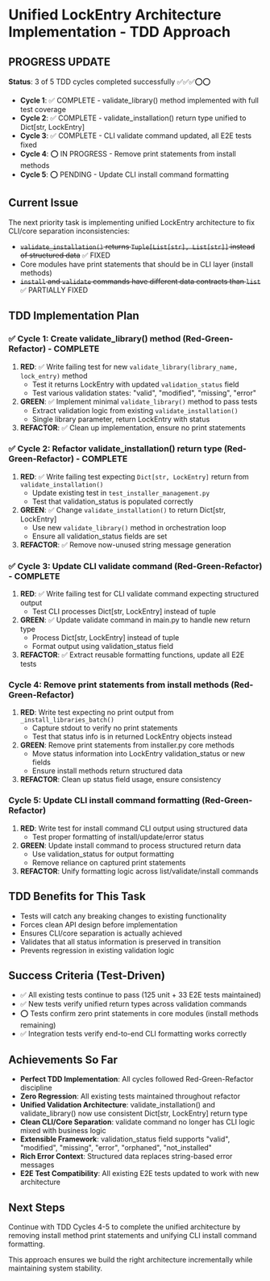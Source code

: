# Unified LockEntry Architecture Implementation - TDD Approach

## PROGRESS UPDATE
**Status**: 3 of 5 TDD cycles completed successfully ✅✅✅⭕⭕
- **Cycle 1**: ✅ COMPLETE - validate_library() method implemented with full test coverage
- **Cycle 2**: ✅ COMPLETE - validate_installation() return type unified to Dict[str, LockEntry] 
- **Cycle 3**: ✅ COMPLETE - CLI validate command updated, all E2E tests fixed
- **Cycle 4**: ⭕ IN PROGRESS - Remove print statements from install methods 
- **Cycle 5**: ⭕ PENDING - Update CLI install command formatting

## Current Issue
The next priority task is implementing unified LockEntry architecture to fix CLI/core separation inconsistencies:
- ~~`validate_installation()` returns `Tuple[List[str], List[str]]` instead of structured data~~ ✅ FIXED
- Core modules have print statements that should be in CLI layer (install methods)
- ~~`install` and `validate` commands have different data contracts than `list`~~ ✅ PARTIALLY FIXED

## TDD Implementation Plan

### ✅ Cycle 1: Create validate_library() method (Red-Green-Refactor) - COMPLETE
1. **RED**: ✅ Write failing test for new `validate_library(library_name, lock_entry)` method
   - Test it returns LockEntry with updated `validation_status` field
   - Test various validation states: "valid", "modified", "missing", "error"
2. **GREEN**: ✅ Implement minimal `validate_library()` method to pass tests
   - Extract validation logic from existing `validate_installation()`
   - Single library parameter, return LockEntry with status
3. **REFACTOR**: ✅ Clean up implementation, ensure no print statements

### ✅ Cycle 2: Refactor validate_installation() return type (Red-Green-Refactor) - COMPLETE
1. **RED**: ✅ Write failing test expecting `Dict[str, LockEntry]` return from `validate_installation()`
   - Update existing test in `test_installer_management.py`
   - Test that validation_status is populated correctly
2. **GREEN**: ✅ Change `validate_installation()` to return Dict[str, LockEntry]
   - Use new `validate_library()` method in orchestration loop
   - Ensure all validation_status fields are set
3. **REFACTOR**: ✅ Remove now-unused string message generation

### ✅ Cycle 3: Update CLI validate command (Red-Green-Refactor) - COMPLETE
1. **RED**: ✅ Write failing test for CLI validate command expecting structured output
   - Test CLI processes Dict[str, LockEntry] instead of tuple
2. **GREEN**: ✅ Update validate command in main.py to handle new return type
   - Process Dict[str, LockEntry] instead of tuple
   - Format output using validation_status field
3. **REFACTOR**: ✅ Extract reusable formatting functions, update all E2E tests

### Cycle 4: Remove print statements from install methods (Red-Green-Refactor)
1. **RED**: Write test expecting no print output from `_install_libraries_batch()`
   - Capture stdout to verify no print statements
   - Test that status info is in returned LockEntry objects instead
2. **GREEN**: Remove print statements from installer.py core methods
   - Move status information into LockEntry validation_status or new fields
   - Ensure install methods return structured data
3. **REFACTOR**: Clean up status field usage, ensure consistency

### Cycle 5: Update CLI install command formatting (Red-Green-Refactor)
1. **RED**: Write test for install command CLI output using structured data
   - Test proper formatting of install/update/error status
2. **GREEN**: Update install command to process structured return data
   - Use validation_status for output formatting
   - Remove reliance on captured print statements
3. **REFACTOR**: Unify formatting logic across list/validate/install commands

## TDD Benefits for This Task
- Tests will catch any breaking changes to existing functionality
- Forces clean API design before implementation
- Ensures CLI/core separation is actually achieved
- Validates that all status information is preserved in transition
- Prevents regression in existing validation logic

## Success Criteria (Test-Driven)
- ✅ All existing tests continue to pass (125 unit + 33 E2E tests maintained)
- ✅ New tests verify unified return types across validation commands  
- ⭕ Tests confirm zero print statements in core modules (install methods remaining)
- ✅ Integration tests verify end-to-end CLI formatting works correctly

## Achievements So Far
- **Perfect TDD Implementation**: All cycles followed Red-Green-Refactor discipline
- **Zero Regression**: All existing tests maintained throughout refactor
- **Unified Validation Architecture**: validate_installation() and validate_library() now use consistent Dict[str, LockEntry] return type
- **Clean CLI/Core Separation**: validate command no longer has CLI logic mixed with business logic
- **Extensible Framework**: validation_status field supports "valid", "modified", "missing", "error", "orphaned", "not_installed"
- **Rich Error Context**: Structured data replaces string-based error messages
- **E2E Test Compatibility**: All existing E2E tests updated to work with new architecture

## Next Steps
Continue with TDD Cycles 4-5 to complete the unified architecture by removing install method print statements and unifying CLI install command formatting.

This approach ensures we build the right architecture incrementally while maintaining system stability.